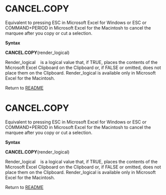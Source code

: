 # CANCEL.COPY

Equivalent to pressing ESC in Microsoft Excel for Windows or ESC or
COMMAND+PERIOD in Microsoft Excel for the Macintosh to cancel the
marquee after you copy or cut a selection.

**Syntax**

**CANCEL.COPY**(render\_logical)

Render\_logical&nbsp;&nbsp;&nbsp;&nbsp;is a logical value that, if TRUE,
places the contents of the Microsoft Excel Clipboard on the Clipboard
or, if FALSE or omitted, does not place them on the Clipboard.
Render\_logical is available only in Microsoft Excel for the Macintosh.



Return to [README](README.md#C)

# CANCEL.COPY

Equivalent to pressing ESC in Microsoft Excel for Windows or ESC or
COMMAND+PERIOD in Microsoft Excel for the Macintosh to cancel the
marquee after you copy or cut a selection.

**Syntax**

**CANCEL.COPY**(render\_logical)

Render\_logical&nbsp;&nbsp;&nbsp;&nbsp;is a logical value that, if TRUE,
places the contents of the Microsoft Excel Clipboard on the Clipboard
or, if FALSE or omitted, does not place them on the Clipboard.
Render\_logical is available only in Microsoft Excel for the Macintosh.



Return to [README](README.md#C)

